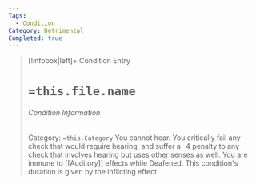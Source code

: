 ```yaml
---
Tags:
  - Condition
Category: Detrimental
Completed: true
---
```

> [!infobox|left]+ Condition Entry
> # `=this.file.name`
> ###### Condition Information
> Category: `=this.Category`
> You cannot hear. You critically fail any check that would require hearing, and suffer a -4 penalty to any check that involves hearing but uses other senses as well. You are immune to [[Auditory]] effects while Deafened. This condition's duration is given by the inflicting effect.